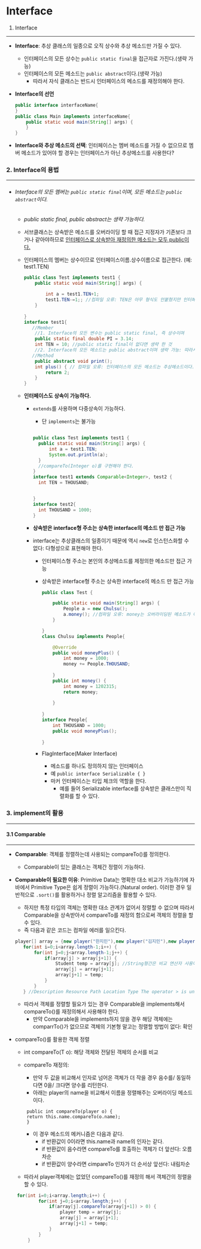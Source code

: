 Interface
==========
1. Interface

---------------
-  __Interface__: 추상 클래스의 일종으로 오직 상수와 추상 메소드만 가질 수 있다.
    + 인터페이스의 모든 상수는 `public static final`을 접근자로 가진다.(생략 가능)
    + 인터페이스의 모든 메소드는 `public abstract`이다.(생략 가능)
        + 따라서 자식 클래스는 반드시 인터페이스의 메소드를 재정의해야 한다.
    
- __Interface의 선언__
    ```java
    public interface interfaceName{
    }
    public class Main implements interfaceName{
        public static void main(String[] args) {
        }
    }
    ```
    
- __Interface와 추상 메소드의 선택__: 인터페이스는 멤버 메소드를 가질 수 없으므로 멤버 메소드가 있어야 할 경우는 인터페이스가 아닌 추상메소드를 사용한다?
### 2. Interface의  용법

------

- ###### Interface의 모든 멤버는 `public static final`이며, 모든 메소드는 `public abstract`이다.

  - *public static final, public abstract는 생략 가능하다.*

  - 서브클래스는 상속받은 메소드를 오버라이딩 할 때 접근 지정자가 기존보다 크거나 같아야하므로 <u>인터페이스로 상속받아 재정의한 메소드는 모두 public이다.</u>

  - 인터페이스의 멤버는 상수이므로 인터페이스이름.상수이름으로 접근한다. (예: test1.TEN)

    ```java
    public class Test implements test1 {
    	public static void main(String[] args) {
            
    		int a = test1.TEN+1;
    		test1.TEN-=1;; //컴파일 오류: TEN은 아무 형식도 안붙혔지만 인터페이스의 멤버는 모두 public static final, 즉 상수이다.
    	}
    	
    }
    interface test1{
       //Member
    	//1. Interface의 모든 변수는 public static final, 즉 상수이며
    	public static final double PI = 3.14;
    	int TEN = 10; //public static final이 없다면 생략 한 것
    	//2. Interface의 모든 메소드는 public abstract이며 생략 가능: 따라서 인터페이스를 상속받는 경우 오버라이딩할 메소드는 모두 public이어야 한다.
       //Method
    	public abstract void print();
    	int plus() { // 컴파일 오류: 인터페이스의 모든 메소드는 추상메소드이다. 따라서 바디를 생략한다. 
    		return 2;
    	}
    }
    ```

  - **인터페이스도 상속이 가능하다.**

    - `extends`를 사용하며 다중상속이 가능하다.

      - 단 `implements`는 불가능

      ```java
      
      public class Test implements test1 {
      	public static void main(String[] args) {
      		int a = test1.TEN;
      		System.out.println(a);
      	}
      	//compareTo(Integer o)를 구현해야 한다.
      }
      interface test1 extends Comparable<Integer>, test2 {
      	int TEN = THOUSAND;
      
      
      }
      interface test2{
      	int THOUSAND = 1000;
      }
      ```

    - **상속받은 interface형 주소는 상속한 interface의 메소드 만 접근 가능**

    - interface는 추상클래스의 일종이기 때문에 역시 `new`로 인스턴스화할 수 없다:  다형성으로 표현해야 한다.

      - 인터페이스형 주소는 본인의 추상메소드를 제정의한 메소드만 접근 가능

      - 상속받은 interface형 주소는 상속한 interface의 메소드 만 접근 가능

        ```java
        public class Test {
        
        	public static void main(String[] args) {
        		People a = new Chulsu();
        		a.money(); //컴파일 오류: money는 오버라이딩된 메소드가 아니므로 People형 참조 변수 a는 접근할 수 없다.
        	}
        
        }
        class Chulsu implements People{
        
        	@Override
        	public void moneyPlus() {
        		int money = 1000;
        		money += People.THOUSAND;
        		
        	}
        	public int money() {
        		int money = 1202315;
        		return money;
        		
        	}
        	
        }
        interface People{
        	int THOUSAND = 1000;
        	public void moneyPlus();
        	
        }
        ```

      - FlagInterface(Maker Interface)

        - 메소드를 하나도 정의하지 않는 인터페이스
        - 예 `public interface Serializable { }` 
        - 마커 인터페이스는 타입 체크의 역할을 한다.
          - 예를 들어 Serializable interface를 상속받은 클래스만이 직렬화를 할 수 있다.

### 3. implement의 활용

---------------
#### 3.1 Comparable<t>
---------------
-  __Comparable<t>__: 객체를 정렬하는데 사용되는 compareTo()를 정의한다.
    
    + Comparable이 있는 클래스는 객체간 정렬이 가능하다.
-  __Comparable<t>이 필요한 이유__: Primitive Data는 명확한 대소 비교가 가능하기에 자바에서 Primitive Type은 쉽게 정렬이 가능하다.(Natural order). 이러한 경우 일반적으로 `.sort()`를 활용하거나 정렬 알고리즘을 활용할 수 있다.
    + 하지만 특정 타입의 객체는 명확한 대소 관계가 없어서 정렬할 수 없으며 따라서 Comparable을 상속받아서 compareTo를 재정의 함으로써 객체의 정렬을 할 수 있다.
    + 즉 다음과 같은 코드는 컴파일 에러를 일으킨다. 
     ```java
	player[] array = {new player("한지민"),new player("김지민"),new player("박지민")};
        for(int i=0;i<array.length-1;i++) {
			for(int j=0;j<array.length-1;j++) {
				if(array[j] > array[j+1]) {
					Student temp = array[j]; //String형간은 비교 연산자 사용이 불가능하다,String의 순서를 알기위해 compareTo를 사용하지만 player는 compreTo가 없다.
					array[j] = array[j+1];
					array[j+1] = temp;
				}
			}
		} //Description Resource Path Location Type The operator > is undefined for the argument type(s) Student, Student	InterfaceDemo4.java	/Test/src	line 17	Java Problem
    ```
    + 따라서 객체를 정렬할 필요가 있는 경우 Comparable을 implements해서 compareTo()를 재정의해서 사용해야 한다.
        + 만약 Comparable을 implements하지 않을 경우 해당 객체에는 comparrTo()가 없으므로 객체의 기본형 말고는 정렬할 방법이 없다: 확인
- compareTo()를 활용한 객체 정렬
    +  int compareTo​(T o): 해당 객체와 전달된 객체의 순서를 비교
    + compareTo 재정의: 
        + 만약 두 값을 비교해서 인자로 넘어온 객체가 더 작을 경우 음수를/ 동일하다면 0을/ 크다면 양수를 리턴한다.
        + 아래는 player의 name을 비교해서 이름을 정렬해주는 오버라이딩 메소드이다.

       ```
        public int compareTo(player o) {
		return this.name.compareTo(o.name);
        }
       ```
       
        + 이 경우 메소드의 메커니즘은 다음과 같다.
            + if 반환값이 0이라면 this.name과 name의 인자는 같다.
	        + if 반환값이 음수라면 compareTo를 호출하는 객체가 더 앞선다: 오름차순 
	        + if 반환값이 양수라면 cimpareTo 인자가 더 순서상 앞선다: 내림차순
     + 따라서 player객체에는 없었던 compareTo()를 재정의 해서 객체간의 정렬을 할 수 있다.
```java
	for(int i=0;i<array.length;i++) {
			for(int j=0;i<array.length;j++) {
				if(array[j].compareTo(array[j+1]) > 0) {
					player temp = array[j];
					array[j] = array[j+1];
					array[j+1] = temp;
				}
			}
		}
```